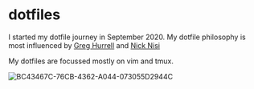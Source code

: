 # dotfiles

I started my dotfile journey in September 2020. My dotfile philosophy is most influenced by [Greg Hurrell](https://github.com/wincent/wincent) and [Nick Nisi](https://github.com/nicknisi/dotfiles)

My dotfiles are focussed mostly on vim and tmux. 

![BC43467C-76CB-4362-A044-073055D2944C](https://user-images.githubusercontent.com/11088342/93539240-77c01b80-f950-11ea-943b-988ee39a67b3.jpeg)
